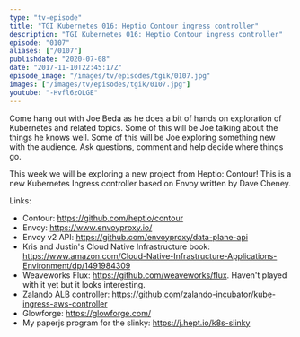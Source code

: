 ```yaml
---
type: "tv-episode"
title: "TGI Kubernetes 016: Heptio Contour ingress controller"
description: "TGI Kubernetes 016: Heptio Contour ingress controller"
episode: "0107"
aliases: ["/0107"]
publishdate: "2020-07-08"
date: "2017-11-10T22:45:17Z"
episode_image: "/images/tv/episodes/tgik/0107.jpg"
images: ["/images/tv/episodes/tgik/0107.jpg"]
youtube: "-Hvfl6zOLGE"
---
```


Come hang out with Joe Beda as he does a bit of hands on exploration of Kubernetes and related topics. Some of this will be Joe talking about the things he knows well. Some of this will be Joe exploring something new with the audience. Ask questions, comment and help decide where things go.

This week we will be exploring a new project from Heptio: Contour! This is a new Kubernetes Ingress controller based on Envoy written by Dave Cheney.

Links:
* Contour: https://github.com/heptio/contour
* Envoy: https://www.envoyproxy.io/
* Envoy v2 API: https://github.com/envoyproxy/data-plane-api
* Kris and Justin&#39;s Cloud Native Infrastructure book: https://www.amazon.com/Cloud-Native-Infrastructure-Applications-Environment/dp/1491984309
* Weaveworks Flux: https://github.com/weaveworks/flux.  Haven&#39;t played with it yet but it looks interesting.
* Zalando ALB controller: https://github.com/zalando-incubator/kube-ingress-aws-controller
* Glowforge: https://glowforge.com/
* My paperjs program for the slinky: https://j.hept.io/k8s-slinky
